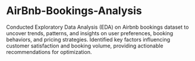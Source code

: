 # AirBnb-Bookings-Analysis
Conducted Exploratory Data Analysis (EDA) on Airbnb bookings dataset to uncover trends, patterns, and insights on user preferences, booking behaviors, and pricing strategies. Identified key factors influencing customer satisfaction and booking volume, providing actionable recommendations for optimization.
